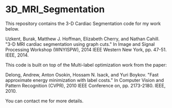 # 3D_MRI_Segmentation

This repository contains the 3-D Cardiac Segmentation code for my work below.

Uzkent, Burak, Matthew J. Hoffman, Elizabeth Cherry, and Nathan Cahill. "3-D MRI cardiac segmentation using graph cuts." 
In Image and Signal Processing Workshop (WNYISPW), 2014 IEEE Western New York, pp. 47-51. IEEE, 2014.

This code is built on top of the Multi-label optimization work from the paper:

Delong, Andrew, Anton Osokin, Hossam N. Isack, and Yuri Boykov. "Fast approximate energy minimization with label costs." 
In Computer Vision and Pattern Recognition (CVPR), 2010 IEEE Conference on, pp. 2173-2180. IEEE, 2010.

You can contact me for more details.
